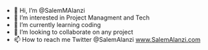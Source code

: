 - 👋 Hi, I’m @SalemMAlanzi
- 👀 I’m interested in Project Managment and Tech
- 🌱 I’m currently learning coding
- 💞️ I’m looking to collaborate on any project
- 📫 How to reach me 
      Twitter @SalemAlanzi
      www.SalemAlanzi.com

<!---
SalemMAlanzi/SalemMAlanzi is a ✨ special ✨ repository because its `README.md` (this file) appears on your GitHub profile.
You can click the Preview link to take a look at your changes.
--->
